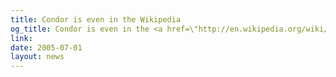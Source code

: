 ```yaml
---
title: Condor is even in the Wikipedia 
og_title: Condor is even in the <a href=\"http://en.wikipedia.org/wiki/Condor_cycle_scavenger\">Wikipedia</a>
link: 
date: 2005-07-01
layout: news
---
```



